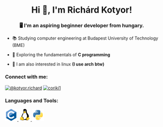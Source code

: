 <h1 align="center">Hi 👋, I'm Richárd Kotyor!</h1>
<h3 align="center">🖥️ I'm an aspiring beginner developer from hungary.</h3>


- 📚 Studying computer engineering at Budapest University of Technology (BME)

- 🌱 Exploring the fundamentals of **C programming**

- 🐧 I am also interested in linux **(I use arch btw)**

<h3 align="left">Connect with me:</h3>
<p align="left">
<a href="https://instagram.com/kotyor.richard" target="blank"><img align="center" src="https://raw.githubusercontent.com/rahuldkjain/github-profile-readme-generator/master/src/images/icons/Social/instagram.svg" alt="@kotyor.richard" height="30" width="40" /></a>
<a href="https://www.youtube.com/@coriki1685" target="blank"><img align="center" src="https://raw.githubusercontent.com/rahuldkjain/github-profile-readme-generator/master/src/images/icons/Social/youtube.svg" alt="coriki1" height="30" width="40" /></a>
</p>

<h3 align="left">Languages and Tools:</h3>
<p align="left"> <a href="https://www.cprogramming.com/" target="_blank" rel="noreferrer"> <img src="https://raw.githubusercontent.com/devicons/devicon/master/icons/c/c-original.svg" alt="c" width="40" height="40"/> </a> <a href="https://www.linux.org/" target="_blank" rel="noreferrer"> <img src="https://raw.githubusercontent.com/devicons/devicon/master/icons/linux/linux-original.svg" alt="linux" width="40" height="40"/> </a> <a href="https://www.python.org" target="_blank" rel="noreferrer"> <img src="https://raw.githubusercontent.com/devicons/devicon/master/icons/python/python-original.svg" alt="python" width="40" height="40"/> </a> </p>
